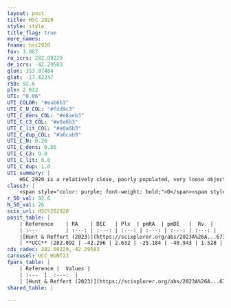 ```yaml
---
layout: post
title: HSC 2920
style: style
title_flag: true
more_names: 
fname: hsc2920
fov: 3.087
ra_icrs: 282.09229
de_icrs: -42.29583
glon: 353.97484
glat: -17.42247
r50: 92.6
plx: 2.632
UTI: "0.06"
UTI_COLOR: "#eab0b3"
UTI_C_N_COL: "#fdd9c3"
UTI_C_dens_COL: "#e8aeb3"
UTI_C_C3_COL: "#e0a6b3"
UTI_C_lit_COL: "#e0a6b3"
UTI_C_dup_COL: "#a6cab9"
UTI_C_N: 0.26
UTI_C_dens: 0.05
UTI_C_C3: 0.0
UTI_C_lit: 0.0
UTI_C_dup: 1.0
UTI_summary: |
    HSC 2920 is a relatively close, poorly populated, very loose object of very low C3 quality. It was recently reported in the literature.
class3: |
    <span style="color: purple; font-weight: bold;">D</span><span style="color: purple; font-weight: bold;">D</span>
r_50_val: 92.6
N_50_val: 26
scix_url: HSC%202920
posit_table: |
    | Reference    | RA    | DEC   | Plx  | pmRA  | pmDE   |  Rv  |
    | :---         | :---: | :---: | :---: | :---: | :---: | :---: |
    |[Hunt & Reffert (2023)](https://scixplorer.org/abs/2023A%26A...673A.114H) | 282.18 | -42.59 | 2.775 | -25.887 | -40.623 | -14.628 |
    | **UCC** |282.092 | -42.296 | 2.632 | -25.184 | -40.943 | 1.528 | 
cds_radec: 282.09229,-42.29583
carousel: UCC_HUNT23
fpars_table: |
    | Reference |  Values |
    | :---  |  :---:  |
    | [Hunt & Reffert (2023)](https://scixplorer.org/abs/2023A%26A...673A.114H) | `AV50=0.386, diffAV50=0.461, MOD50=7.735, logAge50=9.839` |
shared_table: |
    
---
```

